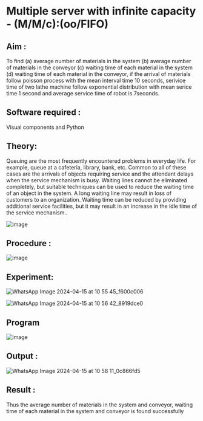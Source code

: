# Multiple server with infinite capacity - (M/M/c):(oo/FIFO)
## Aim :
To find (a) average number of materials in the system (b) average number of materials in the conveyor (c) waiting time of each material in the system (d) waiting time of each material in the conveyor, if the arrival  of materials follow poisson process with the mean interval time 10 seconds, serivice time of two lathe machine follow exponential distribution with mean serice time 1 second and average service time of robot is 7seconds.

## Software required :
Visual components and Python

## Theory:
Queuing are the most frequently encountered problems in everyday life. For example, queue at a cafeteria, library, bank, etc. Common to all of these cases are the arrivals of objects requiring service and the attendant delays when the service mechanism is busy. Waiting lines cannot be eliminated completely, but suitable techniques can be used to reduce the waiting time of an object in the system. A long waiting line may result in loss of customers to an organization. Waiting time can be reduced by providing additional service facilities, but it may result in an increase in the idle time of the service mechanism..

![image](https://user-images.githubusercontent.com/103921593/203238035-1c8109bc-cbf2-4c77-baea-c5b682a752ef.png)

## Procedure :

![image](https://user-images.githubusercontent.com/103921593/203238265-176740b0-eae2-4772-90be-5449869ac9b0.png)




## Experiment:
![WhatsApp Image 2024-04-15 at 10 55 45_f600c006](https://github.com/DHOESH123/Muttiple-capacity-with-infinite-capacity/assets/150319589/4edd8b42-ce8a-43ca-8cb7-0012b2b4227e)

![WhatsApp Image 2024-04-15 at 10 56 42_8919dce0](https://github.com/DHOESH123/Muttiple-capacity-with-infinite-capacity/assets/150319589/79c3e117-72e8-45b0-b7a7-8f434e26f9eb)

## Program
![image](https://github.com/DHOESH123/Muttiple-capacity-with-infinite-capacity/assets/150319589/bc4d9d6e-039a-4a05-a54a-b7c3d15cd193)

## Output :
![WhatsApp Image 2024-04-15 at 10 58 11_0c866fd5](https://github.com/DHOESH123/Muttiple-capacity-with-infinite-capacity/assets/150319589/d4674d53-6681-403c-aa23-2ac6024de702)

## Result : 
Thus the average number of materials in the system and conveyor, waiting time of each material in the system and conveyor is found successfully

